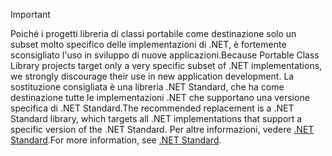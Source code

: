 > [!IMPORTANT]
> <span data-ttu-id="8188c-101">Poiché i progetti libreria di classi portabile come destinazione solo un subset molto specifico delle implementazioni di .NET, è fortemente sconsigliato l'uso in sviluppo di nuove applicazioni.</span><span class="sxs-lookup"><span data-stu-id="8188c-101">Because Portable Class Library projects target only a very specific subset of .NET implementations, we strongly discourage their use in new application development.</span></span> <span data-ttu-id="8188c-102">La sostituzione consigliata è una libreria .NET Standard, che ha come destinazione tutte le implementazioni .NET che supportano una versione specifica di .NET Standard.</span><span class="sxs-lookup"><span data-stu-id="8188c-102">The recommended replacement is a .NET Standard library, which targets all .NET implementations that support a specific version of the .NET Standard.</span></span> <span data-ttu-id="8188c-103">Per altre informazioni, vedere [.NET Standard](~/docs/standard/net-standard.md).</span><span class="sxs-lookup"><span data-stu-id="8188c-103">For more information, see [.NET Standard](~/docs/standard/net-standard.md).</span></span>